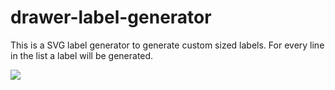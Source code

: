 # drawer-label-generator
This is a SVG label generator to generate custom sized labels. For every line in the list a label will be generated.

![](https://i0.wp.com/inkshimmerandshine.com/wp-content/uploads/2019/08/IMG_20190803_105127.jpg?fit=900%2C667&ssl=1)
